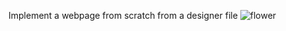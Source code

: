 Implement a webpage from scratch from a designer file
![flower](https://github.com/Regomoditsoe/alx_html_css/assets/129755524/6608dba4-5686-4df3-96b5-e0fff1d3c01a)

